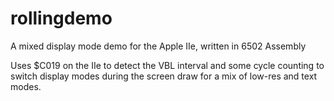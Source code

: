 # rollingdemo
A mixed display mode demo for the Apple IIe, written in 6502 Assembly

Uses $C019 on the IIe to detect the VBL interval and some cycle counting to switch display modes during the screen draw for a mix of low-res and text modes.
